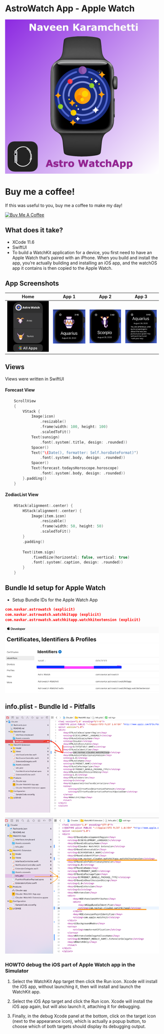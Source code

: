 # AstroWatch App - Apple Watch

![Alt text](screenshots/poster.png?raw=true "Poster")

# Buy me a coffee!

If this was useful to you, buy me a coffee to make my day!

<a href="https://www.buymeacoffee.com/nav2kar" target="_blank"><img src="https://www.buymeacoffee.com/assets/img/custom_images/orange_img.png" alt="Buy Me A Coffee" style="height: 41px !important;width: 174px !important;box-shadow: 0px 3px 2px 0px rgba(190, 190, 190, 0.5) !important;-webkit-box-shadow: 0px 3px 2px 0px rgba(190, 190, 190, 0.5) !important;" ></a>

## What does it take?

* XCode 11.6
* SwiftUI 
* To build a WatchKit application for a device, you first need to have an Apple Watch that’s paired with an iPhone. When you build and install the app, you’re actually building and installing an iOS app, and the watchOS app it contains is then copied to the Apple Watch.

## App Screenshots

| Home | App 1 | App 2 |App 3 |
| --- | --- | --- |--- |
| ![Alt text](screenshots/app.png?raw=true "Poster") | ![Alt text](screenshots/aqua.png?raw=true "Poster") | ![Alt text](screenshots/scorpio.png?raw=true "Poster") |![Alt text](screenshots/aqua2.png?raw=true "Poster") |

## Views

Views were written in SwiftUI

#### Forecast View

```swift
    ScrollView 
    {
        VStack {
            Image(icon)
                .resizable()
                .frame(width: 100, height: 100)
                .scaledToFit()
            Text(sunsign)
                .font(.system(.title, design: .rounded))
            Spacer()
            Text("\(Date(), formatter: Self.horoDateFormat)")
                .font(.system(.body, design: .rounded))
            Spacer()
            Text(forecast.todaysHoroscope.horoscope)
                .font(.system(.body, design: .rounded))
        }.padding()
    }
```

#### ZodiacList View

```swift
    HStack(alignment:.center) {
        HStack(alignment:.center) {
            Image(item.icon)
                .resizable()
                .frame(width: 50, height: 50)
                .scaledToFit()
        }
        .padding()
        
        Text(item.sign)
            .fixedSize(horizontal: false, vertical: true)
            .font(.system(.caption, design: .rounded))
        }
    }
```

## Bundle Id setup for Apple Watch

* Setup Bundle IDs for the Apple Watch App

```json
com.navkar.astrowatch (explicit)
com.navkar.astrowatch.watchkitapp (explicit)
com.navkar.astrowatch.watchkitapp.watchkitextension (explicit)
```

![Alt text](screenshots/bundle-id.png?raw=true "Poster")

## info.plist - Bundle Id - Pitfalls

![Alt text](screenshots/info.plist.1.png?raw=true "plist-1")

![Alt text](screenshots/info.plist.2.png?raw=true "plist-2")


### HOWTO debug the iOS part of Apple Watch app in the Simulator

1. Select the WatchKit App target then click the Run icon. Xcode will install the iOS app, without launching it, then will install and launch the WatchKit app.

2. Select the iOS App target and click the Run icon. Xcode will install the iOS app again, but will also launch it, attaching it for debugging.

3. Finally, in the debug Xcode panel at the bottom, click on the target icon (next to the appearance icon), which is actually a popup button, to choose which of both targets should display its debugging output.
